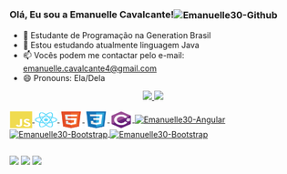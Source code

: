 ### Olá, Eu sou a Emanuelle Cavalcante!<img align="center" alt="Emanuelle30-Github" height="30" width="40" src="https://cdn.jsdelivr.net/gh/devicons/devicon/icons/github/github-original.svg" />
          

- 🔭 Estudante de Programação na Generation Brasil
- 🌱 Estou estudando atualmente linguagem Java
- 📫 Vocês podem me contactar pelo e-mail: emanuelle.cavalcante4@gmail.com
- 😄 Pronouns: Ela/Dela


<div align="center">
 <a href="https://github.com/Emanuelle30">
 <img height="170em" src="https://github-readme-stats.vercel.app/api?username=Emanuelle30&show_icons=true&theme=tokyonight&include_all_commits=true&count_private=true"/>
           
 <img height="140em" src="https://github-readme-stats.vercel.app/api/top-langs/?username=Emanuelle30&layout=compact&langs_count=7&theme=tokyonight"/>
           
</div>
  
  <div style="display: inline_block"><br>
  <img align="center" alt="Emanuelle30-Js" height="30" width="40" src="https://raw.githubusercontent.com/devicons/devicon/master/icons/javascript/javascript-plain.svg">
  <img align="center" alt="Emanuelle30-React" height="30" width="40" src="https://raw.githubusercontent.com/devicons/devicon/master/icons/react/react-original.svg">
  <img align="center" alt="Emanuelle30-HTML" height="30" width="40" src="https://raw.githubusercontent.com/devicons/devicon/master/icons/html5/html5-original.svg">
  <img align="center" alt="Emanuelle30-CSS" height="30" width="40" src="https://raw.githubusercontent.com/devicons/devicon/master/icons/css3/css3-original.svg">
  <img align="center" alt="Emanuelle30-Csharp" height="30" width="40" src="https://raw.githubusercontent.com/devicons/devicon/master/icons/csharp/csharp-original.svg">
  <img align="center" alt="Emanuelle30-Angular" height="30" width="40" src="https://cdn.jsdelivr.net/gh/devicons/devicon/icons/angularjs/angularjs-original.svg" />
  <img align="center" alt="Emanuelle30-Bootstrap" height="30" width="40" src="https://cdn.jsdelivr.net/gh/devicons/devicon/icons/bootstrap/bootstrap-original.svg" />
  <img align="center" alt="Emanuelle30-Bootstrap" height="30" width="40" src="https://cdn.jsdelivr.net/gh/devicons/devicon/icons/java/java-original.svg" />
 </div>
  
  ##
  
  <div>
  <a href="Emanuelle#8814" target="_blank"><img src="https://img.shields.io/badge/Discord-7289DA?style=for-the-badge&logo=discord&logoColor=white" target="_blank"></a> 
  <a href = "mailto:emanuelle.cavalcante4@gmail.com"><img src=https://img.shields.io/badge/Gmail-D14836?style=for-the-badge&logo=gmail&logoColor=white target="_white"></a>
  <a href="https://www.linkedin.com/in/emanuelle-cavalcante-05353857/" target="_blank"><img src="https://img.shields.io/badge/-LinkedIn-%230077B5?style=for-the-badge&logo=linkedin&logoColor=white" target="_blank"></a> 
    
 
  
